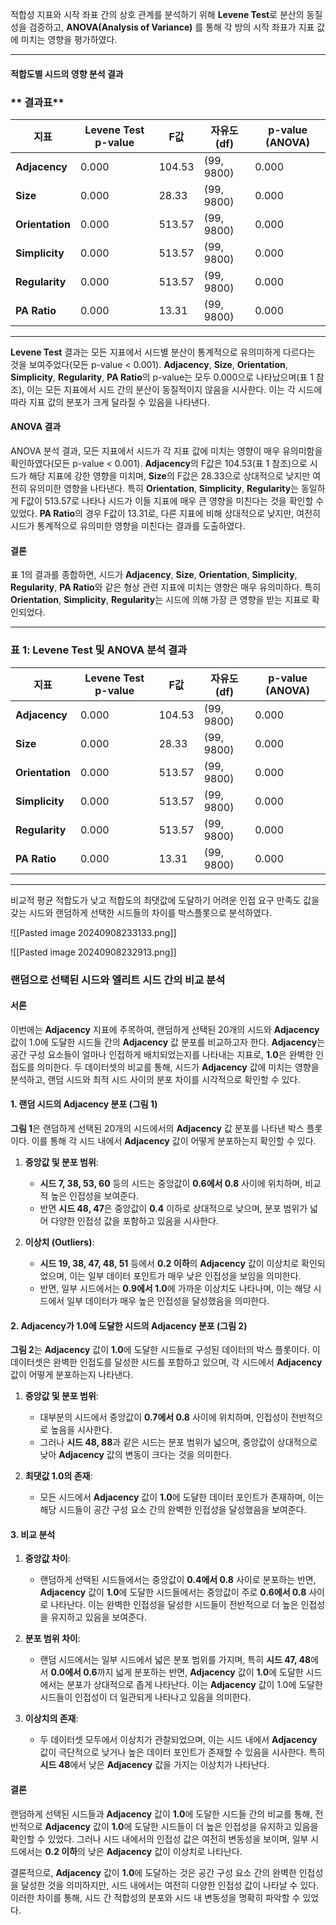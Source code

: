 적합성 지표와 시작 좌표 간의 상호 관계를 분석하기 위해 **Levene Test**로 분산의 동질성을 검증하고, **ANOVA(Analysis of Variance)** 를 통해 각  방의 시작 좌표가 지표 값에 미치는 영향을 평가하였다. 

---

#### **적합도별 시드의 영향 분석 결과**

### ** 결과표**

| 지표              | Levene Test p-value | F값     | 자유도 (df)   | p-value (ANOVA) |
| --------------- | ------------------- | ------ | ---------- | --------------- |
| **Adjacency**   | 0.000               | 104.53 | (99, 9800) | 0.000           |
| **Size**        | 0.000               | 28.33  | (99, 9800) | 0.000           |
| **Orientation** | 0.000               | 513.57 | (99, 9800) | 0.000           |
| **Simplicity**  | 0.000               | 513.57 | (99, 9800) | 0.000           |
| **Regularity**  | 0.000               | 513.57 | (99, 9800) | 0.000           |
| **PA Ratio**    | 0.000               | 13.31  | (99, 9800) | 0.000           |

---

 **Levene Test** 결과는 모든 지표에서 시드별 분산이 통계적으로 유의미하게 다르다는 것을 보여주었다(모든 p-value < 0.001). **Adjacency**, **Size**, **Orientation**, **Simplicity**, **Regularity**, **PA Ratio**의 p-value는 모두 0.000으로 나타났으며(표 1 참조), 이는 모든 지표에서 시드 간의 분산이 동질적이지 않음을 시사한다. 이는 각 시드에 따라 지표 값의 분포가 크게 달라질 수 있음을 나타낸다.

#### **ANOVA 결과**
ANOVA 분석 결과, 모든 지표에서 시드가 각 지표 값에 미치는 영향이 매우 유의미함을 확인하였다(모든 p-value < 0.001). **Adjacency**의 F값은 104.53(표 1 참조)으로 시드가 해당 지표에 강한 영향을 미치며, **Size**의 F값은 28.33으로 상대적으로 낮지만 여전히 유의미한 영향을 나타낸다. 특히 **Orientation**, **Simplicity**, **Regularity**는 동일하게 F값이 513.57로 나타나 시드가 이들 지표에 매우 큰 영향을 미친다는 것을 확인할 수 있었다. **PA Ratio**의 경우 F값이 13.31로, 다른 지표에 비해 상대적으로 낮지만, 여전히 시드가 통계적으로 유의미한 영향을 미친다는 결과를 도출하였다.

#### **결론**
표 1의 결과를 종합하면, 시드가 **Adjacency**, **Size**, **Orientation**, **Simplicity**, **Regularity**, **PA Ratio**와 같은 형상 관련 지표에 미치는 영향은 매우 유의미하다. 특히 **Orientation**, **Simplicity**, **Regularity**는 시드에 의해 가장 큰 영향을 받는 지표로 확인되었다. 

---

### **표 1: Levene Test 및 ANOVA 분석 결과**

| 지표          | Levene Test p-value | F값         | 자유도 (df)    | p-value (ANOVA) |
|---------------|---------------------|-------------|----------------|-----------------|
| **Adjacency** | 0.000               | 104.53      | (99, 9800)     | 0.000           |
| **Size**      | 0.000               | 28.33       | (99, 9800)     | 0.000           |
| **Orientation** | 0.000             | 513.57      | (99, 9800)     | 0.000           |
| **Simplicity**  | 0.000             | 513.57      | (99, 9800)     | 0.000           |
| **Regularity**  | 0.000             | 513.57      | (99, 9800)     | 0.000           |
| **PA Ratio**  | 0.000               | 13.31       | (99, 9800)     | 0.000           |

---

비교적 평균 적합도가 낮고 적합도의 최댓값에 도달하기 어려운 인접 요구 만족도 값을 갖는 시드와 랜덤하게 선택한 시드들의  차이를 박스플롯으로 분석하였다.

![[Pasted image 20240908233133.png]]

![[Pasted image 20240908232913.png]]

### **랜덤으로 선택된 시드와 엘리트 시드 간의 비교 분석**

#### **서론**

이번에는 **Adjacency** 지표에 주목하여, 랜덤하게 선택된 20개의 시드와 **Adjacency** 값이 1.0에 도달한 시드들 간의 **Adjacency** 값 분포를 비교하고자 한다. **Adjacency**는 공간 구성 요소들이 얼마나 인접하게 배치되었는지를 나타내는 지표로, **1.0**은 완벽한 인접도를 의미한다. 두 데이터셋의 비교를 통해, 시드가 **Adjacency** 값에 미치는 영향을 분석하고, 랜덤 시드와 최적 시드 사이의 분포 차이를 시각적으로 확인할 수 있다.

#### **1. 랜덤 시드의 Adjacency 분포 (그림 1)**

**그림 1**은 랜덤하게 선택된 20개의 시드에서의 **Adjacency** 값 분포를 나타낸 박스 플롯이다. 이를 통해 각 시드 내에서 **Adjacency** 값이 어떻게 분포하는지 확인할 수 있다.

1. **중앙값 및 분포 범위**:
   - **시드 7, 38, 53, 60** 등의 시드는 중앙값이 **0.6에서 0.8** 사이에 위치하며, 비교적 높은 인접성을 보여준다.
   - 반면 **시드 48, 47**은 중앙값이 **0.4** 이하로 상대적으로 낮으며, 분포 범위가 넓어 다양한 인접성 값을 포함하고 있음을 시사한다.

2. **이상치 (Outliers)**:
   - **시드 19, 38, 47, 48, 51** 등에서 **0.2 이하**의 **Adjacency** 값이 이상치로 확인되었으며, 이는 일부 데이터 포인트가 매우 낮은 인접성을 보임을 의미한다.
   - 반면, 일부 시드에서는 **0.9에서 1.0**에 가까운 이상치도 나타나며, 이는 해당 시드에서 일부 데이터가 매우 높은 인접성을 달성했음을 의미한다.

#### **2. Adjacency가 1.0에 도달한 시드의 Adjacency 분포 (그림 2)**

**그림 2**는 **Adjacency** 값이 **1.0**에 도달한 시드들로 구성된 데이터의 박스 플롯이다. 이 데이터셋은 완벽한 인접도를 달성한 시드를 포함하고 있으며, 각 시드에서 **Adjacency** 값이 어떻게 분포하는지 나타낸다.

1. **중앙값 및 분포 범위**:
   - 대부분의 시드에서 중앙값이 **0.7에서 0.8** 사이에 위치하며, 인접성이 전반적으로 높음을 시사한다.
   - 그러나 **시드 48, 88**과 같은 시드는 분포 범위가 넓으며, 중앙값이 상대적으로 낮아 **Adjacency** 값의 변동이 크다는 것을 의미한다.

2. **최댓값 1.0의 존재**:
   - 모든 시드에서 **Adjacency** 값이 **1.0**에 도달한 데이터 포인트가 존재하며, 이는 해당 시드들이 공간 구성 요소 간의 완벽한 인접성을 달성했음을 보여준다.

#### **3. 비교 분석**

1. **중앙값 차이**:
   - 랜덤하게 선택된 시드들에서는 중앙값이 **0.4에서 0.8** 사이로 분포하는 반면, **Adjacency** 값이 **1.0**에 도달한 시드들에서는 중앙값이 주로 **0.6에서 0.8** 사이로 나타난다. 이는 완벽한 인접성을 달성한 시드들이 전반적으로 더 높은 인접성을 유지하고 있음을 보여준다.

2. **분포 범위 차이**:
   - 랜덤 시드에서는 일부 시드에서 넓은 분포 범위를 가지며, 특히 **시드 47, 48**에서 **0.0에서 0.6**까지 넓게 분포하는 반면, **Adjacency** 값이 **1.0**에 도달한 시드에서는 분포가 상대적으로 좁게 나타난다. 이는 **Adjacency** 값이 1.0에 도달한 시드들이 인접성이 더 일관되게 나타나고 있음을 의미한다.

3. **이상치의 존재**:
   - 두 데이터셋 모두에서 이상치가 관찰되었으며, 이는 시드 내에서 **Adjacency** 값이 극단적으로 낮거나 높은 데이터 포인트가 존재할 수 있음을 시사한다. 특히 **시드 48**에서 낮은 **Adjacency** 값을 가지는 이상치가 나타난다.

#### **결론**

랜덤하게 선택된 시드들과 **Adjacency** 값이 **1.0**에 도달한 시드들 간의 비교를 통해, 전반적으로 **Adjacency** 값이 **1.0**에 도달한 시드들이 더 높은 인접성을 유지하고 있음을 확인할 수 있었다. 그러나 시드 내에서의 인접성 값은 여전히 변동성을 보이며, 일부 시드에서는 **0.2 이하**의 낮은 **Adjacency** 값이 이상치로 나타난다.

결론적으로, **Adjacency** 값이 **1.0**에 도달하는 것은 공간 구성 요소 간의 완벽한 인접성을 달성한 것을 의미하지만, 시드 내에서는 여전히 다양한 인접성 값이 나타날 수 있다. 이러한 차이를 통해, 시드 간 적합성의 분포와 시드 내 변동성을 명확히 파악할 수 있었다.